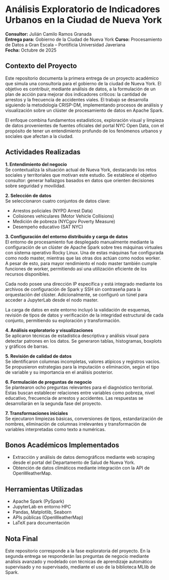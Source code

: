 # Análisis Exploratorio de Indicadores Urbanos en la Ciudad de Nueva York

**Consultor:** Julián Camilo Ramos Granada  
**Entrega para:** Gobierno de la Ciudad de Nueva York 
**Curso:** Procesamiento de Datos a Gran Escala – Pontificia Universidad Javeriana  
**Fecha:** Octubre de 2025

## Contexto del Proyecto

Este repositorio documenta la primera entrega de un proyecto académico que simula una consultoría para el gobierno de la ciudad de Nueva York. El objetivo es contribuir, mediante análisis de datos, a la formulación de un plan de acción para mejorar dos indicadores críticos: la cantidad de arrestos y la frecuencia de accidentes viales. El trabajo se desarrolla siguiendo la metodología CRISP-DM, implementando procesos de análisis y visualización sobre un clúster de procesamiento de datos en Apache Spark.

El enfoque combina fundamentos estadísticos, exploración visual y limpieza de datos provenientes de fuentes oficiales del portal NYC Open Data, con el propósito de tener un entendimiento profundo de los fenómenos urbanos y sociales que afectan a la ciudad.


## Actividades Realizadas

**1. Entendimiento del negocio**  
Se contextualiza la situación actual de Nueva York, destacando los retos sociales y territoriales que motivan este estudio. Se establece el objetivo consultor: generar hallazgos basados en datos que orienten decisiones sobre seguridad y movilidad.

**2. Selección de datos**  
Se seleccionaron cuatro conjuntos de datos clave:  
- Arrestos policiales (NYPD Arrest Data)  
- Colisiones vehiculares (Motor Vehicle Collisions)  
- Medición de pobreza (NYCgov Poverty Measure)  
- Desempeño educativo (SAT NYC)

**3. Configuración del entorno distribuido y carga de datos**  
El entorno de procesamiento fue desplegado manualmente mediante la configuración de un clúster de Apache Spark sobre tres máquinas virtuales con sistema operativo Rocky Linux. Una de estas máquinas fue configurada como nodo master, mientras que las otras dos actúan como nodos worker. A pesar de esto, para mayor rendimiento el nodo master también cumple funciones de worker, permitiendo así una utilización eficiente de los recursos disponibles.

Cada nodo posee una dirección IP específica y está integrado mediante los archivos de configuración de Spark y SSH sin contraseña para la orquestación del clúster. Adicionalmente, se configuró un túnel para acceder a JupyterLab desde el nodo master.

La carga de datos en este entorno incluyó la validación de esquemas, revisión de tipos de datos y verificación de la integridad estructural de cada conjunto, permitiendo su exploración y transformación.


**4. Análisis exploratorio y visualizaciones**  
Se aplicaron técnicas de estadística descriptiva y análisis visual para detectar patrones en los datos. Se generaron tablas, histogramas, boxplots y gráficos de barras. 

**5. Revisión de calidad de datos**  
Se identificaron columnas incompletas, valores atípicos y registros vacíos. Se propusieron estrategias para la imputación o eliminación, según el tipo de variable y su importancia en el análisis posterior.

**6. Formulación de preguntas de negocio**  
Se plantearon ocho preguntas relevantes para el diagnóstico territorial. Estas buscan establecer relaciones entre variables como pobreza, nivel educativo, frecuencia de arrestos y accidentes. Las respuestas se desarrollarán en la segunda fase del proyecto.

**7. Transformaciones iniciales**  
Se ejecutaron limpiezas básicas, conversiones de tipos, estandarización de nombres, eliminación de columnas irrelevantes y transformación de variables interpretadas como texto a numéricas.

## Bonos Académicos Implementados

- Extracción y análisis de datos demográficos mediante web scraping desde el portal del Departamento de Salud de Nueva York.  
- Obtención de datos climáticos mediante integración con la API de OpenWeatherMap.

## Herramientas Utilizadas

- Apache Spark (PySpark)  
- JupyterLab en entorno HPC  
- Pandas, Matplotlib, Seaborn  
- APIs públicas (OpenWeatherMap)  
- LaTeX para documentación


## Nota Final

Este repositorio corresponde a la fase exploratoria del proyecto. En la segunda entrega se responderán las preguntas de negocio mediante análisis avanzado y modelado con técnicas de aprendizaje automático supervisado y no supervisado, mediante el uso de la biblioteca MLlib de Spark.

